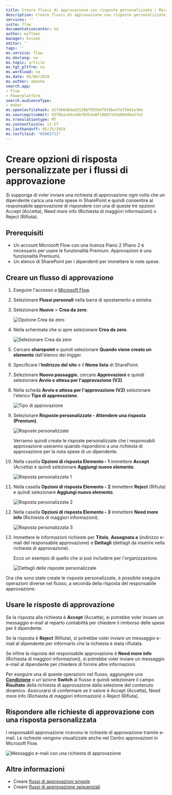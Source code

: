 ```yaml
---
title: Creare flussi di approvazione con risposte personalizzate | Microsoft Docs
description: Creare flussi di approvazione con risposte personalizzate
services: ''
suite: flow
documentationcenter: na
author: msftman
manager: kvivek
editor: ''
tags: ''
ms.service: flow
ms.devlang: na
ms.topic: article
ms.tgt_pltfrm: na
ms.workload: na
ms.date: 05/04/2019
ms.author: deonhe
search.app:
- Flow
- Powerplatform
search.audienceType:
- maker
ms.openlocfilehash: d1f4b6d6dad3138bf935947076be4fe75661e36e
ms.sourcegitcommit: 93f8bac60cebb783b3a8fc8887193e094d4e27e2
ms.translationtype: MT
ms.contentlocale: it-IT
ms.lasthandoff: 05/25/2019
ms.locfileid: "65061711"
---
```

# <a name="create-custom-response-options-for-approval-flows"></a>Creare opzioni di risposta personalizzate per i flussi di approvazione

Si supponga di voler inviare una richiesta di approvazione ogni volta che un dipendente carica una nota spese in SharePoint e quindi consentire al responsabile approvazione di rispondere con una di queste tre opzioni: Accept (Accetta), Need more info (Richiesta di maggiori informazioni) o Reject (Rifiuta).


## <a name="prerequisites"></a>Prerequisiti

- Un account Microsoft Flow con una licenza Piano 2 (Piano 2 è necessario per usare le funzionalità Premium. Approvazioni è una funzionalità Premium).
- Un elenco di SharePoint per i dipendenti per immettere le note spese.

## <a name="create-approval-flow"></a>Creare un flusso di approvazione
1. Eseguire l'accesso a [Microsoft Flow](https://flow.microsoft.com).
1. Selezionare **Flussi personali** nella barra di spostamento a sinistra.
1. Selezionare **Nuovo** > **Crea da zero**.

    ![Opzione Crea da zero](media/create-approval-response-options/create-approval-response-options.png)

1. Nella schermata che si apre selezionare **Crea da zero**. 

    ![Selezionare Crea da zero](media/create-approval-response-options/create-from-blank.png)

1. Cercare **sharepoint** e quindi selezionare **Quando viene creato un elemento** dall'elenco dei trigger. 

1. Specificare l'**Indirizzo del sito** e il **Nome lista** di SharePoint. 

1. Selezionare **Nuovo passaggio**, cercare **Approvazioni** e quindi selezionare **Avvio e attesa per l'approvazione (V2)**.

1. Nella scheda **Avvio e attesa per l'approvazione (V2)** selezionare l'elenco **Tipo di approvazione**.

    ![Tipo di approvazione](media/create-approval-response-options/select-approval-type.png)

1. Selezionare **Risposte personalizzate - Attendere una risposta (Premium)**.

    ![Risposte personalizzate](media/create-approval-response-options/select-custom-responses.png)

    Verranno quindi create le risposte personalizzate che i responsabili approvazione useranno quando rispondono a una richiesta di approvazione per la nota spese di un dipendente.


1. Nella casella **Opzioni di risposta Elemento - 1** immettere **Accept** (Accetta) e quindi selezionare **Aggiungi nuovo elemento**. 

    ![Risposta personalizzata 1](media/create-approval-response-options/enter-response-1.png)

1. Nella casella **Opzioni di risposta Elemento - 2** immettere **Reject** (Rifiuta) e quindi selezionare **Aggiungi nuovo elemento**.

    ![Risposta personalizzata 2](media/create-approval-response-options/enter-response-2.png)

1. Nella casella **Opzioni di risposta Elemento - 3** immettere **Need more info** (Richiesta di maggiori informazioni).

    ![Risposta personalizzata 3](media/create-approval-response-options/enter-response-3.png)   
    

1. Immettere le informazioni richieste per **Titolo**, **Assegnata a** (indirizzo e-mail del responsabile approvazione) e **Dettagli** (dettagli da inserire nella richiesta di approvazione).

    Ecco un esempio di quello che si può includere per l'organizzazione.

    ![Dettagli delle risposte personalizzate](media/create-approval-response-options/enter-title-assigned-to-details.png)


Ora che sono state create le risposte personalizzate, è possibile eseguire operazioni diverse nel flusso, a seconda della risposta del responsabile approvazione.


## <a name="use-approval-responses"></a>Usare le risposte di approvazione 

Se la risposta alla richiesta è **Accept** (Accetta), si potrebbe voler inviare un messaggio e-mail al reparto contabilità per chiedere il rimborso delle spese per il dipendente. 

Se la risposta è **Reject** (Rifiuta), si potrebbe voler inviare un messaggio e-mail al dipendente per informarlo che la richiesta è stata rifiutata.

Se infine la risposta del responsabile approvazione è **Need more info** (Richiesta di maggiori informazioni), si potrebbe voler inviare un messaggio e-mail al dipendente per chiedere di fornire altre informazioni.

Per eseguire una di queste operazioni nel flusso, aggiungere una [**Condizione**](add-condition.md) o un'azione **Switch** al flusso e quindi selezionare il campo **Risultato** della richiesta di approvazione dalla selezione del contenuto dinamico. Assicurarsi di confermare se il valore è Accept (Accetta), Need more info (Richiesta di maggiori informazioni) o Reject (Rifiuta).

## <a name="respond-to-approval-requests-with-a-custom-response"></a>Rispondere alle richieste di approvazione con una risposta personalizzata

I responsabili approvazione ricevono le richieste di approvazione tramite e-mail. Le richieste vengono visualizzate anche nel Centro approvazioni in Microsoft Flow. 

![Messaggio e-mail con una richiesta di approvazione](media/create-approval-response-options/approval-request-email.png)

## <a name="learn-more"></a>Altre informazioni
- Creare [flussi di approvazioni singole](modern-approvals.md)
- Creare [flussi di approvazione sequenziali](sequential-modern-approvals.md)
